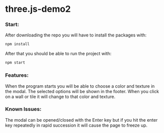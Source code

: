 # three.js-demo2

### Start:
After downloading the repo you will have to install the packages with:
```bash
npm install
```
After that you should be able to run the project with:
```bash
npm start
```

### Features:
When the program starts you will be able to choose a color and texture in the modal.  The selected options will be shown in the footer.  When you click on a wall or tile it will change to that color and texture.

### Known Issues:
The modal can be opened/closed with the Enter key but if you hit the enter key repeatedly in rapid succession it will cause the page to freeze up.